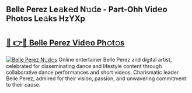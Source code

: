 ## Belle Perez Le𝚊k𝚎d N𝚞𝚍e - Part-Ohh Vid𝚎o Photos Le𝚊ks HzYXp

# <h2><a href="http://fbfxnpk.evod.top/?m=Belle+Perez">🔗 👉🔴 Belle Perez Vid𝚎o Ph𝚘t𝚘s</a></h2>

[![Belle Perez N𝚞d𝚎s](https://i.imgur.com/8V9OHl7.gif)](http://fbfxnpk.evod.top/?m=Belle+Perez)
Online entertainer Belle Perez and digital artist, celebrated for disseminating dance and lifestyle content through collaborative dance performances and short videos. Charismatic leader Belle Perez, admired for their vision, passion, and unwavering commitment to their cause. 
